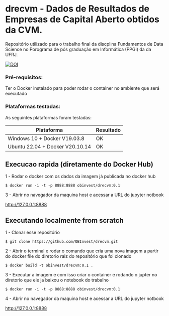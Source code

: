 # drecvm - Dados de Resultados de Empresas de Capital Aberto obtidos da CVM.
Repositório utilizado para o trabalho final da discplina Fundamentos de Data Science no Porograma de pós graduação em Informática (PPGI) da da UFRJ. 

[![DOI](https://zenodo.org/badge/536824186.svg)](https://zenodo.org/badge/latestdoi/536824186)

### Pré-requisitos:

Ter o Docker instalado para poder rodar o container no ambiente que será executado

### Plataformas testadas:

As seguintes plataformas foram testadas:

Plataforma | Resultado
---------- | ---------
Windows 10 + Docker V19.03.8 | OK
Ubuntu 22.04 + Docker V20.10.14 | OK

## Execucao rapida (diretamente do Docker Hub)
1 - Rodar o docker com os dados da imagem já publicada no docker hub
```
$ docker run -i -t -p 8888:8888 obinvest/drecvm:0.1
```
3 - Abrir no navegador da maquina host e acessar a URL do jupyter notbook

http://127.0.0.1:8888

## Executando localmente from scratch
1 - Clonar esse repositório
```    
$ git clone https://github.com/OBInvest/drecvm.git
```  
2 - Abrir o terminal e rodar o comando que cria uma nova imagem a partir do docker file do diretorio raiz do repositório que foi clonado
```    
$ docker build -t obinvest/drecvm:0.1 .
```    
3 - Executar a imagem e com isso criar o container e rodando o jupter no diretorio que ele ja baixou o notebook do trabalho
```
$ docker run -i -t -p 8888:8888 obinvest/drecvm:0.1 
```
4 - Abrir no navegador da maquina host e acessar a URL do jupyter notbook

http://127.0.0.1:8888

